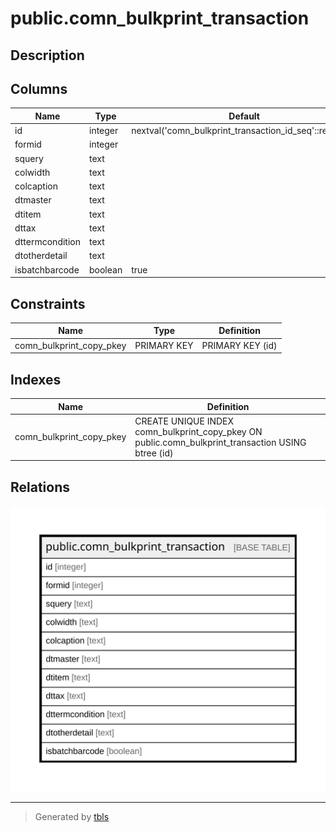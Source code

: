 # public.comn_bulkprint_transaction

## Description

## Columns

| Name | Type | Default | Nullable | Children | Parents | Comment |
| ---- | ---- | ------- | -------- | -------- | ------- | ------- |
| id | integer | nextval('comn_bulkprint_transaction_id_seq'::regclass) | false |  |  |  |
| formid | integer |  | false |  |  |  |
| squery | text |  | false |  |  |  |
| colwidth | text |  | true |  |  |  |
| colcaption | text |  | true |  |  |  |
| dtmaster | text |  | true |  |  |  |
| dtitem | text |  | true |  |  |  |
| dttax | text |  | true |  |  |  |
| dttermcondition | text |  | true |  |  |  |
| dtotherdetail | text |  | true |  |  |  |
| isbatchbarcode | boolean | true | true |  |  |  |

## Constraints

| Name | Type | Definition |
| ---- | ---- | ---------- |
| comn_bulkprint_copy_pkey | PRIMARY KEY | PRIMARY KEY (id) |

## Indexes

| Name | Definition |
| ---- | ---------- |
| comn_bulkprint_copy_pkey | CREATE UNIQUE INDEX comn_bulkprint_copy_pkey ON public.comn_bulkprint_transaction USING btree (id) |

## Relations

![er](public.comn_bulkprint_transaction.svg)

---

> Generated by [tbls](https://github.com/k1LoW/tbls)
